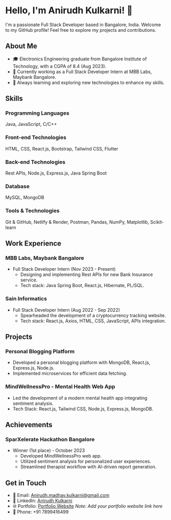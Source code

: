 # Hello, I'm Anirudh Kulkarni! 👋

I'm a passionate Full Stack Developer based in Bangalore, India. Welcome to my GitHub profile! Feel free to explore my projects and contributions.

## About Me

- 🎓 Electronics Engineering graduate from Bangalore Institute of Technology, with a CGPA of 8.4 (Aug 2023).
- 💼 Currently working as a Full Stack Developer Intern at MBB Labs, Maybank Bangalore.
- 🌱 Always learning and exploring new technologies to enhance my skills.

## Skills

### Programming Languages
Java, JavaScript, C/C++

### Front-end Technologies
HTML, CSS, React.js, Bootstrap, Tailwind CSS, Flutter

### Back-end Technologies
Rest APIs, Node.js, Express.js, Java Spring Boot

### Database
MySQL, MongoDB

### Tools & Technologies
Git & GitHub, Netlify & Render, Postman, Pandas, NumPy, Matplotlib, Scikit-learn

## Work Experience

### MBB Labs, Maybank Bangalore
- Full Stack Developer Intern (Nov 2023 - Present)
  - Designing and implementing Rest APIs for new Bank Insurance service.
  - Tech stack: Java Spring Boot, React.js, Hibernate, PL/SQL.

### Sain Informatics
- Full Stack Developer Intern (Aug 2022 - Sep 2022)
  - Spearheaded the development of a cryptocurrency tracking website.
  - Tech stack: React.js, Axios, HTML, CSS, JavaScript, APIs integration.

## Projects

### Personal Blogging Platform
- Developed a personal blogging platform with MongoDB, React.js, Express.js, Node.js.
- Implemented microservices for efficient data fetching.

### MindWellnessPro - Mental Health Web App
- Led the development of a modern mental health app integrating sentiment analysis.
- Tech Stack: React.js, Tailwind CSS, Node.js, Express.js, MongoDB.

## Achievements

### SparXelerate Hackathon Bangalore
- Winner (1st place) - October 2023
  - Developed MindWellnessPro web app.
  - Utilized sentiment analysis for personalized user experiences.
  - Streamlined therapist workflow with AI-driven report generation.

## Get in Touch

- 📧 Email: Anirudh.madhav.kulkarni@gmail.com
- 💼 LinkedIn: [Anirudh Kulkarni](https://www.linkedin.com/in/anirudh-kulkarni/)
- 🌐 Portfolio: [Portfolio Website](https://www.anirudh-kulkarni.netlify.app) *Note: Add your portfolio website link here*
- 📱 Phone: +91 7899416499
